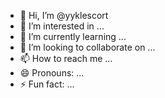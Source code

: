 - 👋 Hi, I’m @yyklescort
- 👀 I’m interested in ...
- 🌱 I’m currently learning ...
- 💞️ I’m looking to collaborate on ...
- 📫 How to reach me ...
- 😄 Pronouns: ...
- ⚡ Fun fact: ...

<!---
yyklescort/yyklescort is a ✨ special ✨ repository because its `README.md` (this file) appears on your GitHub profile.
You can click the Preview link to take a look at your changes.
--->
